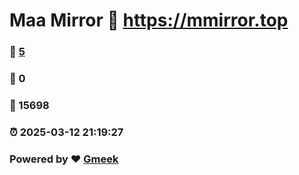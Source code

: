 # Maa Mirror :link: https://mmirror.top 
### :page_facing_up: [5](https://mmirror.top/tag.html) 
### :speech_balloon: 0 
### :hibiscus: 15698 
### :alarm_clock: 2025-03-12 21:19:27 
### Powered by :heart: [Gmeek](https://github.com/Meekdai/Gmeek)
